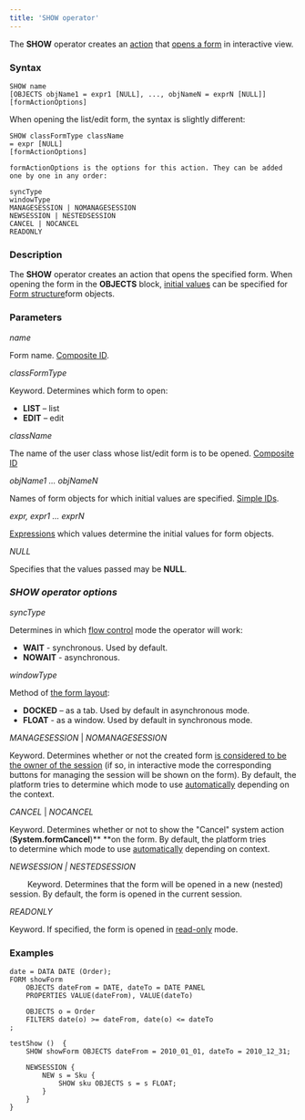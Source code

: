 ```yaml
---
title: 'SHOW operator'
---
```


The **SHOW** operator creates an [action](Actions.md) that [opens a form](In_an_interactive_view_SHOW_DIALOG_.md) in interactive view. 

### Syntax

    SHOW name 
    [OBJECTS objName1 = expr1 [NULL], ..., objNameN = exprN [NULL]]
    [formActionOptions] 

When opening the list/edit form, the syntax is slightly different:

    SHOW classFormType className
    = expr [NULL]
    [formActionOptions] 

    formActionOptions is the options for this action. They can be added one by one in any order:

    syncType
    windowType
    MANAGESESSION | NOMANAGESESSION
    NEWSESSION | NESTEDSESSION
    CANCEL | NOCANCEL
    READONLY

### Description

The **SHOW** operator creates an action that opens the specified form. When opening the form in the **OBJECTS** block, [initial values](Open_form.md#params) can be specified for [Form structure](Form_structure.md)form objects.

### Parameters

*name*

Form name. [Composite ID](IDs.md#cid-broken).

*classFormType*

Keyword. Determines which form to open:

-   **LIST** – list
-   **EDIT** – edit

*className*

The name of the user class whose list/edit form is to be opened. [Composite ID](IDs.md#cid-broken)

*objName1 ... objNameN*

Names of form objects for which initial values are specified. [Simple IDs](IDs.md#id-broken).

*expr, expr1 ... exprN*

[Expressions](Expression.md) which values determine the initial values for form objects.

*NULL*

Specifies that the values passed may be **NULL**.

### *SHOW operator options*

*syncType*

Determines in which [flow control](In_an_interactive_view_SHOW_DIALOG_.md#flow) mode the operator will work:

-   **WAIT** - synchronous. Used by default.
-   **NOWAIT** - asynchronous.

*windowType*

Method of [the form layout](In_an_interactive_view_SHOW_DIALOG_.md#location):

-   **DOCKED** – as a tab. Used by default in asynchronous mode.
-   **FLOAT** - as a window. Used by default in synchronous mode.

*MANAGESESSION* | *NOMANAGESESSION*

Keyword. Determines whether or not the created form [is considered to be the owner of the session](Interactive_view.md#owner) (if so, in interactive mode the corresponding buttons for managing the session will be shown on the form). By default, the platform tries to determine which mode to use [automatically](Interactive_view.md#sysactions) depending on the context.

*CANCEL* | *NOCANCEL*

Keyword. Determines whether or not to show the "Cancel" system action (**System.formCancel**)** **on the form. By default, the platform tries to determine which mode to use [automatically](Interactive_view.md#sysactions) depending on context.

*NEWSESSION | NESTEDSESSION*

        Keyword. Determines that the form will be opened in a new (nested) session. By default, the form is opened in the current session.

*READONLY*

Keyword. If specified, the form is opened in [read-only](In_an_interactive_view_SHOW_DIALOG_.md#extra) mode.

### Examples


```lsf
date = DATA DATE (Order);
FORM showForm
    OBJECTS dateFrom = DATE, dateTo = DATE PANEL
    PROPERTIES VALUE(dateFrom), VALUE(dateTo)

    OBJECTS o = Order
    FILTERS date(o) >= dateFrom, date(o) <= dateTo
;

testShow ()  {
    SHOW showForm OBJECTS dateFrom = 2010_01_01, dateTo = 2010_12_31;

    NEWSESSION {
        NEW s = Sku {
            SHOW sku OBJECTS s = s FLOAT;
        }
    }
}
```
